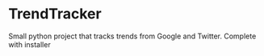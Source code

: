 # TrendTracker
Small python project that tracks trends from Google and Twitter. Complete with installer
